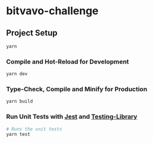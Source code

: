 # bitvavo-challenge

## Project Setup

```sh
yarn
```

### Compile and Hot-Reload for Development

```sh
yarn dev
```

### Type-Check, Compile and Minify for Production

```sh
yarn build
```

### Run Unit Tests with [Jest](https://jestjs.io//) and [Testing-Library](https://testing-library.com/docs/react-testing-library/intro/)

```sh
# Runs the unit tests
yarn test

```